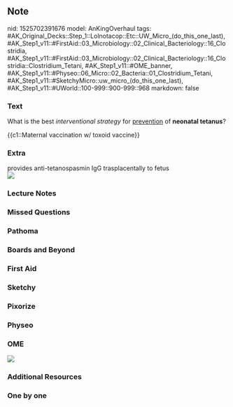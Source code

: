 ## Note
nid: 1525702391676
model: AnKingOverhaul
tags: #AK_Original_Decks::Step_1::Lolnotacop::Etc::UW_Micro_(do_this_one_last), #AK_Step1_v11::#FirstAid::03_Microbiology::02_Clinical_Bacteriology::16_Clostridia, #AK_Step1_v11::#FirstAid::03_Microbiology::02_Clinical_Bacteriology::16_Clostridia::Clostridium_Tetani, #AK_Step1_v11::#OME_banner, #AK_Step1_v11::#Physeo::06_Micro::02_Bacteria::01_Clostridium_Tetani, #AK_Step1_v11::#SketchyMicro::uw_micro_(do_this_one_last), #AK_Step1_v11::#UWorld::100-999::900-999::968
markdown: false

### Text
What is the best <i>interventional strategy</i> for
<u>prevention</u> of <b>neonatal tetanus</b>?
<div>
  {{c1::Maternal vaccination w/ toxoid vaccine}}
</div>

### Extra
<div>
  provides anti-tetanospasmin IgG trasplacentally to fetus
</div><img src="Xnip2018-05-07_10-22-54.jpg">

### Lecture Notes


### Missed Questions


### Pathoma


### Boards and Beyond


### First Aid


### Sketchy


### Pixorize


### Physeo


### OME
<div class="ome-widget">
  <a href="https://onlinemeded.org?ref=anki"><img src=
  "_OME_AnkiFlashcards_General_4.png"></a>
</div>

### Additional Resources


### One by one

